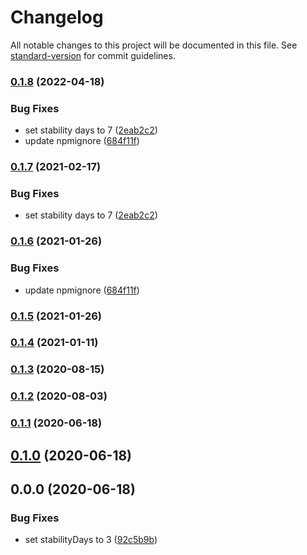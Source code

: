 # Changelog

All notable changes to this project will be documented in this file. See [standard-version](https://github.com/conventional-changelog/standard-version) for commit guidelines.

### [0.1.8](https://github.com/airmelon-studio/renovate-config/compare/v0.1.3...v0.1.8) (2022-04-18)


### Bug Fixes

* set stability days to 7 ([2eab2c2](https://github.com/airmelon-studio/renovate-config/commit/2eab2c2c1d1be1e685d307fce7a64da9fa28dae4))
* update npmignore ([684f11f](https://github.com/airmelon-studio/renovate-config/commit/684f11fe070b6aae483dc4a2daa38220096f8ef6))

### [0.1.7](https://github.com/airmelon-studio/renovate-config/compare/v0.1.6...v0.1.7) (2021-02-17)


### Bug Fixes

* set stability days to 7 ([2eab2c2](https://github.com/airmelon-studio/renovate-config/commit/2eab2c2c1d1be1e685d307fce7a64da9fa28dae4))

### [0.1.6](https://github.com/airmelon-studio/renovate-config/compare/v0.1.5...v0.1.6) (2021-01-26)


### Bug Fixes

* update npmignore ([684f11f](https://github.com/airmelon-studio/renovate-config/commit/684f11fe070b6aae483dc4a2daa38220096f8ef6))

### [0.1.5](https://github.com/airmelon-studio/renovate-config/compare/v0.1.4...v0.1.5) (2021-01-26)

### [0.1.4](https://github.com/airmelon-studio/renovate-config/compare/v0.1.3...v0.1.4) (2021-01-11)

### [0.1.3](https://github.com/airmelon-studio/renovate-config/compare/v0.1.1...v0.1.3) (2020-08-15)

### [0.1.2](https://github.com/airmelon-studio/renovate-config/compare/v0.1.1...v0.1.2) (2020-08-03)

### [0.1.1](https://github.com/airmelon-studio/renovate-config/compare/v0.1.0...v0.1.1) (2020-06-18)

## [0.1.0](https://github.com/airmelon-studio/renovate-config/compare/v0.0.0...v0.1.0) (2020-06-18)

## 0.0.0 (2020-06-18)


### Bug Fixes

* set stabilityDays to 3 ([92c5b9b](https://github.com/airmelon-studio/renovate-config/commit/92c5b9bb020822494f8997b23cf9d8c9c71d717e))
